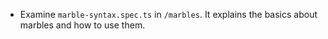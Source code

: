 - Examine `marble-syntax.spec.ts` in `/marbles`. It explains the basics about marbles and how to use them.
